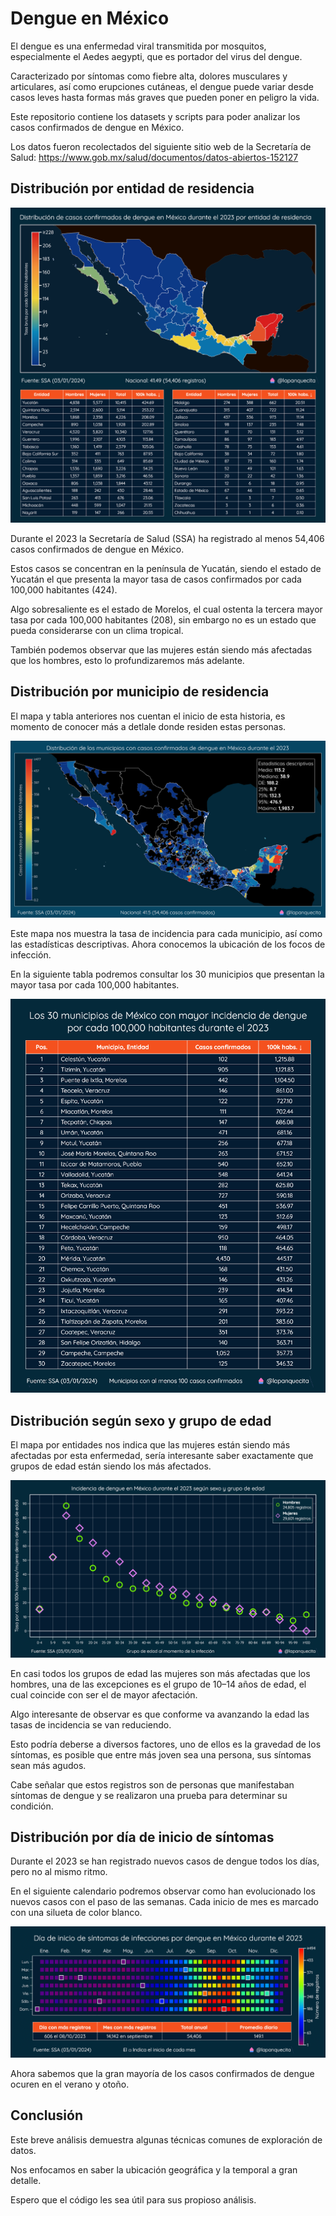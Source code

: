 # Dengue en México

El dengue es una enfermedad viral transmitida por mosquitos, especialmente el Aedes aegypti, que es portador del virus del dengue.

Caracterizado por síntomas como fiebre alta, dolores musculares y articulares, así como erupciones cutáneas, el dengue puede variar desde casos leves hasta formas más graves que pueden poner en peligro la vida.

Este repositorio contiene los datasets y scripts para poder analizar los casos confirmados de dengue en México.

Los datos fueron recolectados del siguiente sitio web de la Secretaría de Salud:
https://www.gob.mx/salud/documentos/datos-abiertos-152127

## Distribución por entidad de residencia

![Estatal](./imgs/estatal_2023.png)

Durante el 2023 la Secretaría de Salud (SSA) ha registrado al menos 54,406 casos confirmados de dengue en México.

Estos casos se concentran en la península de Yucatán, siendo el estado de Yucatán el que presenta la mayor tasa de casos confirmados por cada 100,000 habitantes (424).

Algo sobresaliente es el estado de Morelos, el cual ostenta la tercera mayor tasa por cada 100,000 habitantes (208), sin embargo no es un estado que pueda considerarse con un clima tropical.

También podemos observar que las mujeres están siendo más afectadas que los hombres, esto lo profundizaremos más adelante.

## Distribución por municipio de residencia

El mapa y tabla anteriores nos cuentan el inicio de esta historia, es momento de conocer más a detlale donde residen estas personas.

![Municipal](./imgs/municipal_2023.png)

Este mapa nos muestra la tasa de incidencia para cada municipio, así como las estadísticas descriptivas.
Ahora conocemos la ubicación de los focos de infección.

En la siguiente tabla podremos consultar los 30 municipios que presentan la mayor tasa por cada 100,000 habitantes.

![Tabla](./imgs/tabla_tasa.png)

## Distribución según sexo y grupo de edad

El mapa por entidades nos indica que las mujeres están siendo más afectadas por esta enfermedad, sería interesante saber exactamente que grupos de edad están siendo los más afectados.

![Edad y sexo](./imgs//edades_2023.png)

En casi todos los grupos de edad las mujeres son más afectadas que los hombres, una de las excepciones es el grupo de 10–14 años de edad, el cual coincide con ser el de mayor afectación.

Algo interesante de observar es que conforme va avanzando la edad las tasas de incidencia se van reduciendo.

Esto podría deberse a diversos factores, uno de ellos es la gravedad de los síntomas, es posible que entre más joven sea una persona, sus síntomas sean más agudos.

Cabe señalar que estos registros son de personas que manifestaban síntomas de dengue y se realizaron una prueba para determinar su condición.

## Distribución por día de inicio de síntomas

Durante el 2023 se han registrado nuevos casos de dengue todos los días, pero no al mismo ritmo.

En el siguiente calendario podremos observar como han evolucionado los nuevos casos con el paso de las semanas. Cada inicio de mes es marcado con una silueta de color blanco.

![calendario](./imgs/calendario_2023.png)

Ahora sabemos que la gran mayoría de los casos confirmados de dengue ocuren en el verano y otoño.

## Conclusión

Este breve análisis demuestra algunas técnicas comunes de exploración de datos.

Nos enfocamos en saber la ubicación geográfica y la temporal a gran detalle.

Espero que el código les sea útil para sus propioso análisis.
